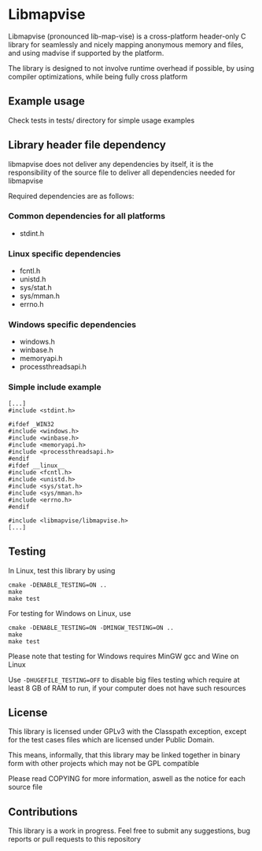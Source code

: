 # Libmapvise

Libmapvise (pronounced lib-map-vise) is a cross-platform header-only C library
for seamlessly and nicely mapping anonymous memory and files, and using madvise
if supported by the platform.

The library is designed to not involve runtime overhead if possible, by using
compiler optimizations, while being fully cross platform

## Example usage

Check tests in tests/ directory for simple usage examples

## Library header file dependency

libmapvise does not deliver any dependencies by itself, it is the
responsibility of the source file to deliver all dependencies needed for
libmapvise

Required dependencies are as follows:

### Common dependencies for all platforms

- stdint.h

### Linux specific dependencies

- fcntl.h
- unistd.h
- sys/stat.h
- sys/mman.h
- errno.h

### Windows specific dependencies

- windows.h
- winbase.h
- memoryapi.h
- processthreadsapi.h

### Simple include example

```
[...]
#include <stdint.h>

#ifdef _WIN32
#include <windows.h>
#include <winbase.h>
#include <memoryapi.h>
#include <processthreadsapi.h>
#endif
#ifdef __linux__
#include <fcntl.h>
#include <unistd.h>
#include <sys/stat.h>
#include <sys/mman.h>
#include <errno.h>
#endif

#include <libmapvise/libmapvise.h>
[...]
```

## Testing

In Linux, test this library by using

```
cmake -DENABLE_TESTING=ON ..
make
make test
```

For testing for Windows on Linux, use

```
cmake -DENABLE_TESTING=ON -DMINGW_TESTING=ON ..
make
make test
```

Please note that testing for Windows requires MinGW gcc and Wine on Linux

Use `-DHUGEFILE_TESTING=OFF` to disable big files testing which require at least
8 GB of RAM to run, if your computer does not have such resources

## License

This library is licensed under GPLv3 with the Classpath exception, except for
the test cases files which are licensed under Public Domain.

This means, informally, that this library may be linked together in binary form
with other projects which may not be GPL compatible

Please read COPYING for more information, aswell as the notice for each source
file

## Contributions

This library is a work in progress. Feel free to submit any suggestions,
bug reports or pull requests to this repository
